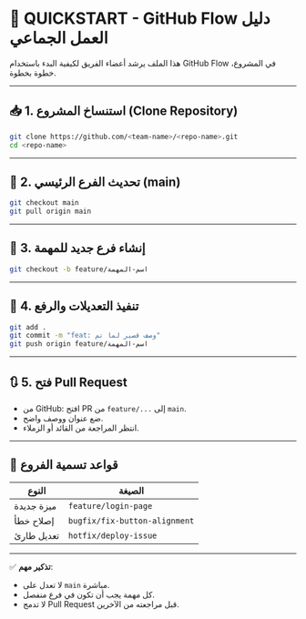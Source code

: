 
# 🚀 QUICKSTART - GitHub Flow دليل العمل الجماعي

هذا الملف يرشد أعضاء الفريق لكيفية البدء باستخدام GitHub Flow في المشروع، خطوة بخطوة.

---

## 📥 1. استنساخ المشروع (Clone Repository)

```bash
git clone https://github.com/<team-name>/<repo-name>.git
cd <repo-name>
```

---

## 🔄 2. تحديث الفرع الرئيسي (main)

```bash
git checkout main
git pull origin main
```

---

## 🌿 3. إنشاء فرع جديد للمهمة

```bash
git checkout -b feature/اسم-المهمة
```

---

## 🧠 4. تنفيذ التعديلات والرفع

```bash
git add .
git commit -m "feat: وصف قصير لما تم"
git push origin feature/اسم-المهمة
```

---

## 🔃 5. فتح Pull Request

- من GitHub: افتح PR من `feature/...` إلى `main`.
- ضع عنوان ووصف واضح.
- انتظر المراجعة من القائد أو الزملاء.

---

## 🌱 قواعد تسمية الفروع

| النوع       | الصيغة                        |
|------------|-------------------------------|
| ميزة جديدة | `feature/login-page`          |
| إصلاح خطأ  | `bugfix/fix-button-alignment` |
| تعديل طارئ | `hotfix/deploy-issue`         |

---

✅ **تذكير مهم**:
- لا تعدل على `main` مباشرة.
- كل مهمة يجب أن تكون في فرع منفصل.
- لا تدمج Pull Request قبل مراجعته من الآخرين.
